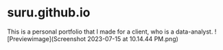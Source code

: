 # suru.github.io

This is a personal portfolio that I made for a client, who is a data-analyst. 
![Previewimage](Screenshot 2023-07-15 at 10.14.44 PM.png)
